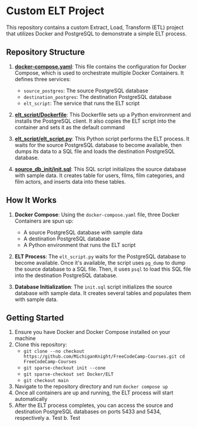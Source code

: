 # Custom ELT Project

This repository contains a custom Extract, Load, Transform (ETL) project that utilizes Docker and PostgreSQL to demonstrate a simple ELT process.

## Repository Structure

1. [**docker-compose.yaml**](docker-compose.yaml): This file contains the configuration for Docker Compose, which is used to orchestrate multiple Docker Containers. It defines three services:
    - `source_postgres`: The source PostgreSQL database
    - `destination_postgres`: The destination PostgreSQL database
    - `elt_script`: The service that runs the ELT script

2. [**elt_script/Dockerfile**](elt_script/Dockerfile): This Dockerfile sets up a Python environment and installs the PostgreSQL client. It also copies the ELT script into the container and sets it as the default command

3. [**elt_script/elt_script.py**](elt_script/elt_script.py): This Python script performs the ELT process. It waits for the source PostgreSQL database to become available, then dumps its data to a SQL file and loads the destination PostgreSQL database.

4. [**source_db_init/init.sql**](source_db_init/init.sql): This SQL script initializes the source database with sample data. It creates table for users, films, film categories, and film actors, and inserts data into these tables.

## How It Works

1. **Docker Compose**: Using the `docker-compose.yaml` file, three Docker Containers are spun up:
    - A source PostgreSQL database with sample data
    - A destination PostgreSQL database
    - A Python environment that runs the ELT script

2. **ELT Process**: The `elt_script.py` waits for the PostgreSQL database to become available. Once it's available, the script uses `pg_dump` to dump the source database to a SQL file. Then, it uses `psql` to load this SQL file into the destination PostgreSQL database.

3. **Database Initialization**: The `init.sql` script initializes the source database with sample data. It creates several tables and populates them with sample data.

## Getting Started

1. Ensure you have Docker and Docker Compose installed on your machine
2. Clone this repository:
    - `git clone --no checkout https://github.com/MichiganKnight/FreeCodeCamp-Courses.git cd FreeCodeCamp-Courses`
    - `git sparse-checkout init --cone`
    - `git sparse-checkout set Docker/ELT`
    - `git checkout main`
3. Navigate to the repository directory and run `docker compose up`
4. Once all containers are up and running, the ELT process will start automatically
5. After the ELT process completes, you can access the source and destination PostgreSQL databases on ports 5433 and 5434, respectively
    a. Test
    b. Test